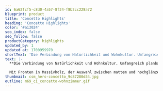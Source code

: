 ```yaml
---
id: 6a62fcf5-c8d0-4a57-8f24-f8b2cc228a72
blueprint: product
title: 'Concetto Highlights'
heading: 'Concetto Highlights'
color: '#a13024'
seo_index: false
seo_follow: false
productCategory: highlights
updated_by: 1
updated_at: 1700959970
shortText: 'Die Verbindung von Natürlichkeit und Wohnkultur. Umfangreich planbar und mit überzeugender Typenvielfalt.'
text: |-
  **Die Verbindung von Natürlichkeit und Wohnkultur. Umfangreich planbar und mit überzeugender Typenvielfalt.**

  Mit Fronten in Massivholz, der Auswahl zwischen mattem und hochglänzenden Lackoberflächen, einer Vielzahl von Griff- und Stellfußoptionen bietet CONCETTO für jede Aufgabenstellung das passgenau geplante Möbel an. Von Wohnmöbeln über Speisen- und Garderobenmöbel ist für jeden Einsatzzweck etwas passendes dabei – nicht nur für Freunde des Massivholzes.
thumbnail: csm_hero-concetto_9c87280d34.jpg
outline: m69_ci_concetto-wohnzimmer.gif
---
```


